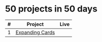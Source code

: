 # 50 projects in 50 days
|  #  | Project                                                                                                                     | Live                                                                         |
| :-: | --------------------------------------------------------------------------------------------------------------------------- | --------------------------------------------------------------------------------- |
| 1  | [Expanding Cards](https://github.com/isinnur/50projects50days/tree/main/Day%201-%20Expanding%20cards)                 |           |
